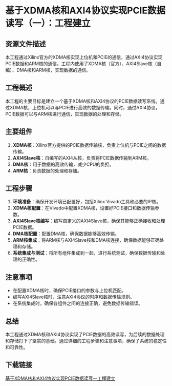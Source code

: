 # 基于XDMA核和AXI4协议实现PCIE数据读写（一）：工程建立

## 资源文件描述

本工程通过Xilinx官方的XDMA核实现上位机和PCIE的通信，通过AXI4协议实现PCIE数据和ARM核的通信。工程内使用了XDMA核（官方）、AXI4Slave核（自编）、DMA核和ARM核，实现数据的通信。

## 工程概述

本工程的主要目标是建立一个基于XDMA核和AXI4协议的PCIE数据读写系统。通过XDMA核，上位机可以与PCIE进行高效的数据传输。同时，通过AXI4协议，PCIE数据可以与ARM核进行通信，实现数据的处理和存储。

## 主要组件

1. **XDMA核**：Xilinx官方提供的PCIE数据传输核，负责上位机与PCIE之间的数据传输。
2. **AXI4Slave核**：自编写的AXI4从核，负责将PCIE数据传输到ARM核。
3. **DMA核**：用于数据的高效传输，减少CPU的负担。
4. **ARM核**：负责数据的处理和存储。

## 工程步骤

1. **环境准备**：确保开发环境已配置好，包括Xilinx Vivado工具和必要的IP核。
2. **XDMA核配置**：在Vivado中配置XDMA核，设置好PCIE接口和数据传输参数。
3. **AXI4Slave核编写**：编写自定义的AXI4Slave核，确保其能够正确接收和处理PCIE数据。
4. **DMA核配置**：配置DMA核，确保数据能够高效传输。
5. **ARM核集成**：将ARM核与AXI4Slave核和DMA核连接，确保数据能够正确处理和存储。
6. **系统集成与测试**：将所有组件集成到一起，进行系统测试，确保数据传输和处理的正确性。

## 注意事项

- 在配置XDMA核时，确保PCIE接口的参数与上位机匹配。
- 编写AXI4Slave核时，注意AXI4协议的时序和数据传输规则。
- 在系统集成时，确保各组件之间的连接正确，避免数据传输错误。

## 总结

本工程通过XDMA核和AXI4协议实现了PCIE数据的高效读写，为后续的数据处理和存储打下了坚实的基础。通过详细的工程步骤和注意事项，确保了系统的稳定性和可靠性。

## 下载链接

[基于XDMA核和AXI4协议实现PCIE数据读写一工程建立](https://pan.quark.cn/s/cabaf9678f27)